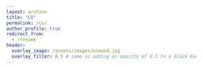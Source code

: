```yaml
---
layout: archive
title: "CV"
permalink: /cv/
author_profile: true
redirect_from:
  - /resume
header:
  overlay_image: /assets/images/ocean4.jpg
  overlay_filter: 0.5 # same as adding an opacity of 0.5 to a black background
---
```

